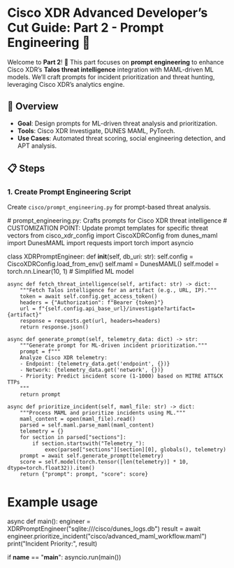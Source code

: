 # Cisco XDR Advanced Developer’s Cut Guide: Part 2 - Prompt Engineering 🧠

Welcome to **Part 2**! 🌟 This part focuses on **prompt engineering** to enhance Cisco XDR’s **Talos threat intelligence** integration with MAML-driven ML models. We’ll craft prompts for incident prioritization and threat hunting, leveraging Cisco XDR’s analytics engine.[](https://www.cisco.com/c/en/us/products/collateral/security/xdr/xdr-ds.html)

## 🌟 Overview
- **Goal**: Design prompts for ML-driven threat analysis and prioritization.
- **Tools**: Cisco XDR Investigate, DUNES MAML, PyTorch.
- **Use Cases**: Automated threat scoring, social engineering detection, and APT analysis.

## 📋 Steps

### 1. Create Prompt Engineering Script
Create `cisco/prompt_engineering.py` for prompt-based threat analysis.

<xaiArtifact artifact_id="08fbab15-52bb-4928-9c37-ae2220f9edbf" artifact_version_id="42aa8e42-e1ae-4fd1-848c-6cf2d26a0c9c" title="cisco/prompt_engineering.py" contentType="text/python">
# prompt_engineering.py: Crafts prompts for Cisco XDR threat intelligence
# CUSTOMIZATION POINT: Update prompt templates for specific threat vectors
from cisco_xdr_config import CiscoXDRConfig
from dunes_maml import DunesMAML
import requests
import torch
import asyncio

class XDRPromptEngineer:
    def __init__(self, db_uri: str):
        self.config = CiscoXDRConfig.load_from_env()
        self.maml = DunesMAML()
        self.model = torch.nn.Linear(10, 1)  # Simplified ML model

    async def fetch_threat_intelligence(self, artifact: str) -> dict:
        """Fetch Talos intelligence for an artifact (e.g., URL, IP)."""
        token = await self.config.get_access_token()
        headers = {"Authorization": f"Bearer {token}"}
        url = f"{self.config.api_base_url}/investigate?artifact={artifact}"
        response = requests.get(url, headers=headers)
        return response.json()

    async def generate_prompt(self, telemetry_data: dict) -> str:
        """Generate prompt for ML-driven incident prioritization."""
        prompt = f"""
        Analyze Cisco XDR telemetry:
        - Endpoint: {telemetry_data.get('endpoint', {})}
        - Network: {telemetry_data.get('network', {})}
        - Priority: Predict incident score (1-1000) based on MITRE ATT&CK TTPs
        """
        return prompt

    async def prioritize_incident(self, maml_file: str) -> dict:
        """Process MAML and prioritize incidents using ML."""
        maml_content = open(maml_file).read()
        parsed = self.maml.parse_maml(maml_content)
        telemetry = {}
        for section in parsed["sections"]:
            if section.startswith("Telemetry_"):
                exec(parsed["sections"][section][0], globals(), telemetry)
        prompt = await self.generate_prompt(telemetry)
        score = self.model(torch.tensor([len(telemetry)] * 10, dtype=torch.float32)).item()
        return {"prompt": prompt, "score": score}

# Example usage
async def main():
    engineer = XDRPromptEngineer("sqlite:///cisco/dunes_logs.db")
    result = await engineer.prioritize_incident("cisco/advanced_maml_workflow.maml")
    print("Incident Priority:", result)

if __name__ == "__main__":
    asyncio.run(main())